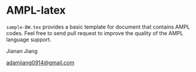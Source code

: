 # AMPL-latex

``sample-BW.tex`` provides a basic template for document that contains AMPL codes. Feel free to send pull request to improve the quality of the AMPL language support.

Jianan Jiang

adamjiang0914@gmail.com
